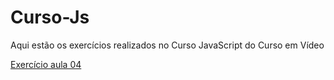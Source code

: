 # Curso-Js
 Aqui estão os exercícios realizados no Curso JavaScript do Curso em Vídeo

 <a href="#">Exercício aula 04<a>
